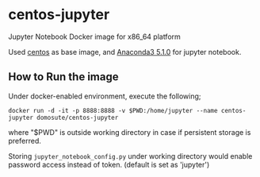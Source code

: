 # centos-jupyter
Jupyter Notebook Docker image for x86_64 platform

Used [centos](https://hub.docker.com/_/centos/) as base image, and [Anaconda3 5.1.0](https://repo.continuum.io/archive/) for jupyter notebook.

How to Run the image
------------
Under docker-enabled environment, execute the following;
```
docker run -d -it -p 8888:8888 -v $PWD:/home/jupyter --name centos-jupyter domosute/centos-jupyter
```
where "$PWD" is outside working directory in case if persistent storage is preferred.

Storing `jupyter_notebook_config.py` under working directory would enable password access instead of token. (default is set as 'jupyter')

